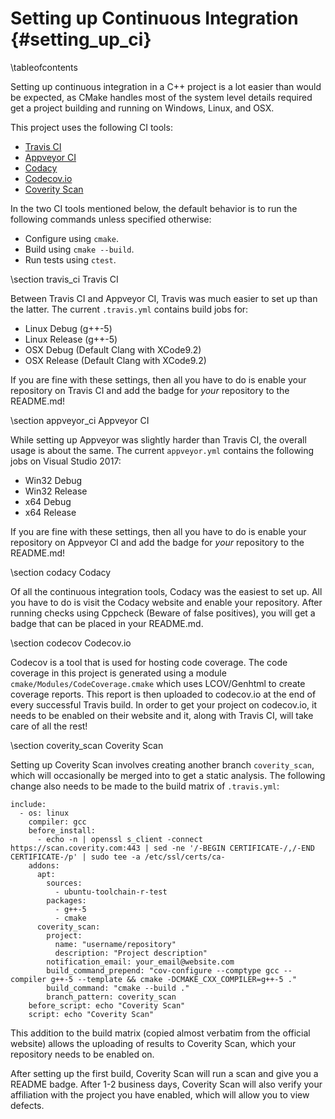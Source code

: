 # Setting up Continuous Integration {#setting_up_ci}

\tableofcontents

Setting up continuous integration in a C++ project is a lot easier than would be expected, as CMake handles most of the system level details required get a project building and running on Windows, Linux, and OSX.

This project uses the following CI tools:
- [Travis CI](https://travis-ci.org/)
- [Appveyor CI](https://www.appveyor.com/)
- [Codacy](https://www.codacy.com/)
- [Codecov.io](https://codecov.io/)
- [Coverity Scan](https://scan.coverity.com/)

In the two CI tools mentioned below, the default behavior is to run the following commands unless specified otherwise:
- Configure using `cmake`.
- Build using `cmake --build`.
- Run tests using `ctest`.

\section travis_ci Travis CI

Between Travis CI and Appveyor CI, Travis was much easier to set up than the latter. The current `.travis.yml` contains build jobs for:

- Linux Debug (g++-5)
- Linux Release (g++-5)
- OSX Debug (Default Clang with XCode9.2)
- OSX Release (Default Clang with XCode9.2)

If you are fine with these settings, then all you have to do is enable your repository on Travis CI and add the badge for _your_ repository to the README.md!

\section appveyor_ci Appveyor CI

While setting up Appveyor was slightly harder than Travis CI, the overall usage is about the same. The current `appveyor.yml` contains the following jobs on Visual Studio 2017:

- Win32 Debug
- Win32 Release
- x64 Debug
- x64 Release

If you are fine with these settings, then all you have to do is enable your repository on Appveyor CI and add the badge for _your_ repository to the README.md!

\section codacy Codacy

Of all the continuous integration tools, Codacy was the easiest to set up. All you have to do is visit the Codacy website and enable your repository. After running checks using Cppcheck (Beware of false positives), you will get a badge that can be placed in your README.md.

\section codecov Codecov.io

Codecov is a tool that is used for hosting code coverage. The code coverage in this project is generated using a module `cmake/Modules/CodeCoverage.cmake` which uses LCOV/Genhtml to create coverage reports. This report is then uploaded to codecov.io at the end of every successful Travis build.
In order to get your project on codecov.io, it needs to be enabled on their website and it, along with Travis CI, will take care of all the rest!

\section coverity_scan Coverity Scan

Setting up Coverity Scan involves creating another branch `coverity_scan`, which will occasionally be merged into to get a static analysis. The following change also needs to be made to the build matrix of `.travis.yml`:

    include:
      - os: linux
        compiler: gcc
        before_install:
          - echo -n | openssl s_client -connect https://scan.coverity.com:443 | sed -ne '/-BEGIN CERTIFICATE-/,/-END CERTIFICATE-/p' | sudo tee -a /etc/ssl/certs/ca-
        addons:
          apt:
            sources:
              - ubuntu-toolchain-r-test
            packages:
              - g++-5
              - cmake
          coverity_scan:
            project:
              name: "username/repository"
              description: "Project description"
            notification_email: your_email@website.com
            build_command_prepend: "cov-configure --comptype gcc --compiler g++-5 --template && cmake -DCMAKE_CXX_COMPILER=g++-5 ."
            build_command: "cmake --build ."
            branch_pattern: coverity_scan
        before_script: echo "Coverity Scan"
        script: echo "Coverity Scan"

This addition to the build matrix (copied almost verbatim from the official website) allows the uploading of results to Coverity Scan, which your repository needs to be enabled on.

After setting up the first build, Coverity Scan will run a scan and give you a README badge. After 1-2 business days, Coverity Scan will also verify your affiliation with the project you have enabled, which will allow you to view defects.
